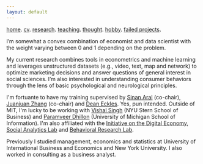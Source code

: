 ```yaml
---
layout: default
---
```


[home](./). [cv](./cv.html). [research](./research.md). [teaching](./teaching.md). [thought](./thought.md). [hobby](./hobby.md). [failed projects](./failed.md).

I’m somewhat a convex combination of economist and data scientist with the weight varying between 0 and 1 depending on the problem. 

My current research combines tools in econometrics and machine learning and leverages unstructured datasets (e.g., video, text, map and network) to optimize marketing decisions and answer questions of general interest in social sciences. I’m also interested in understanding consumer behaviors through the lens of basic psychological and neurological principles.

<!--One stream of my current work focuses on combining machine learning and adaptive experimentation to personalize marketing interventions. Another one centers on extracting insights from unstructured data such as video (images, audios and text), map and network in observational studies. I'm also interested in understanding consumer behaviors through the lens of basic economic and psychological principles. -->

I'm fortuante to have my training supervised by [Sinan Aral](https://mitsloan.mit.edu/faculty/directory/sinan-kayhan-aral) (co-chair), [Juanjuan Zhang](https://mitsloan.mit.edu/faculty/directory/juanjuan-zhang) (co-chair) and [Dean Eckles](https://mitsloan.mit.edu/faculty/directory/dean-eckles). Yes, pun intended. Outside of MIT, I'm lucky to be working with [Vishal Singh](https://www.stern.nyu.edu/faculty/bio/vishal-singh) (NYU Stern School of Business) and [Paramveer Dhillon](https://www.si.umich.edu/people/paramveer-dhillon) (University of Michigan School of Information). I'm also affiliated with the [Initiative on the Digital Economy](http://ide.mit.edu), [Social Analytics Lab](https://www.sinanaral.io/research/lab) and [Behavioral Research Lab](https://brl.mit.edu).

Previously I studied management, economics and statistics at University of International Business and Economics and New York University. I also worked in consulting as a business analyst. 

<!--
![Octocat](https://github.githubassets.com/images/icons/emoji/octocat.png)
-->
